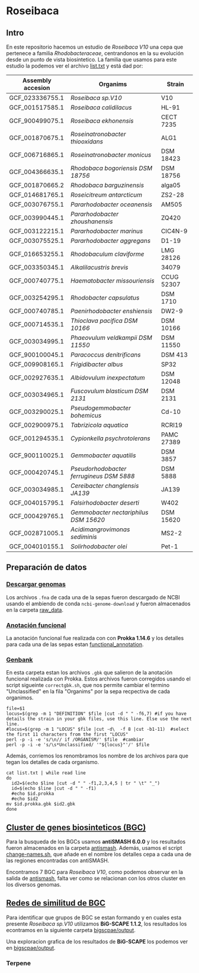 # Roseibaca

## Intro
En este repositorio hacemos un estudio de *Roseibaca V10* una cepa que pertenece a familia *Rhodobacteraceae*, centrandonos en la su evolución desde un punto de vista biosintetico.
La familia que usamos para este estudio la podemos ver el archivo [list.txt](list.txt) y está dad por: 

| Assembly accesion 	| Organims                                 	| Strain     	|
|-------------------	|------------------------------------------	|------------	|
| GCF_023336755.1   	| _Roseibaca sp.V10_                       	| V10        	|
| GCF_001517585.1   	| _Roseibaca calidilacus_                  	| HL-91      	|
| GCF_900499075.1   	| _Roseibaca ekhonensis_                   	| CECT 7235  	|
| GCF_001870675.1   	| _Roseinatronobacter thiooxidans_         	| ALG1       	|
| GCF_006716865.1   	| _Roseinatronobacter monicus_             	| DSM 18423  	|
| GCF_004366635.1   	| _Rhodobaca bogoriensis DSM 18756_        	| DSM 18756  	|
| GCF_001870665.2   	| _Rhodobaca barguzinensis_                	| alga05     	|
| GCF_014681765.1   	| _Roseicitreum antarcticum_               	| ZS2-28     	|
| GCF_003076755.1   	| _Pararhodobacter oceanensis_             	| AM505      	|
| GCF_003990445.1   	| _Pararhodobacter zhoushanensis_          	| ZQ420      	|
| GCF_003122215.1   	| _Pararhodobacter marinus_                	| CIC4N-9    	|
| GCF_003075525.1   	| _Pararhodobacter aggregans_              	| D1-19      	|
| GCF_016653255.1   	| _Rhodobaculum claviforme_                	| LMG 28126  	|
| GCF_003350345.1   	| _Alkalilacustris brevis_                 	| 34079      	|
| GCF_000740775.1   	| _Haematobacter missouriensis_            	| CCUG 52307 	|
| GCF_003254295.1   	| _Rhodobacter capsulatus_                 	| DSM 1710   	|
| GCF_000740785.1   	| _Paenirhodobacter enshiensis_            	| DW2-9      	|
| GCF_000714535.1   	| _Thioclava pacifica DSM 10166_           	| DSM 10166  	|
| GCF_003034995.1   	| _Phaeovulum veldkampii DSM 11550_        	| DSM 11550  	|
| GCF_900100045.1   	| _Paracoccus denitrificans_               	| DSM 413    	|
| GCF_009908165.1   	| _Frigidibacter albus_                    	| SP32       	|
| GCF_002927635.1   	| _Albidovulum inexpectatum_               	| DSM 12048  	|
| GCF_003034965.1   	| _Fuscovulum blasticum DSM 2131_          	| DSM 2131   	|
| GCF_003290025.1   	| _Pseudogemmobacter bohemicus_            	| Cd-10      	|
| GCF_002900975.1   	| _Tabrizicola aquatica_                   	| RCRI19     	|
| GCF_001294535.1   	| _Cypionkella psychrotolerans_            	| PAMC 27389 	|
| GCF_900110025.1   	| _Gemmobacter aquatilis_                  	| DSM 3857   	|
| GCF_000420745.1   	| _Pseudorhodobacter ferrugineus DSM 5888_ 	| DSM 5888   	|
| GCF_003034985.1   	| _Cereibacter changlensis JA139_          	| JA139      	|
| GCF_004015795.1   	| _Falsirhodobacter deserti_               	| W402       	|
| GCF_000429765.1   	| _Gemmobacter nectariphilus DSM 15620_    	| DSM 15620  	|
| GCF_002871005.1   	| _Acidimangrovimonas sediminis_           	| MS2-2      	|
| GCF_004010155.1   	| _Solirhodobacter olei_                   	| Pet-1      	|

## Preparación de datos
### [Descargar genomas](/raw_data/)

Los archivos `.fna` de cada una de la sepas fueron descargado de NCBI usando el ambiendo de conda `ncbi-genome-download` y fueron almacenados en la carpeta [raw_data](/raw_data/).

### [Anotación funcional](/functional_annotation/) 
La anotación funcional fue realizada con con **Prokka 1.14.6** y los detalles para cada una de las sepas estan [functional_annotation](/functional_annotation/).

### [Genbank](/gbk/) 
En esta carpeta estan los archivos `.gbk` que salieron de la anotación funcional realizada con Prokka. Estos archivos fueron corregidos usando el script sigueinte `correctgbk.sh`, que nos permite cambiar el termino "Unclassified" en la fila "Organims" por la sepa recpectiva de cada organimos.

~~~
file=$1
locus=$(grep -m 1 "DEFINITION" $file |cut -d " " -f6,7) #if you have details the strain in your gbk files, use this line. Else use the next line.
#locus=$(grep -m 1 "LOCUS" $file |cut -d\  -f 8 |cut -b1-11)  #select the first 11 characters from the first "LOCUS"
perl -p -i -e 's/\n// if /ORGANISM/' $file  #cambiar 
perl -p -i -e 's/\s*Unclassified/ '"${locus}"'/' $file
~~~

Además, corriemos los renombramos los nombre de los archivos para que tegan los detalles de cada organismo.

~~~
cat list.txt | while read line
do 
  id2=$(echo $line |cut -d " " -f1,2,3,4,5 | tr " \t" "_")
  id=$(echo $line |cut -d " " -f1)
  #echo $id.prokka
  #echo $id2
mv $id.prokka.gbk $id2.gbk
done
~~~

## [Cluster de genes biosinteticos (BGC)](/antismash/) 
Para la busqueda de los BGCs usamos **antiSMASH 6.0.0** y los resultados fueron almacenados en la carpeta [antismash](/antismash/). Además, usamos el script [change-names.sh](/antismash/change-names.sh), que añade en el nombre los detalles cepa a cada una de las regiones encontradas con antiSMASH.


Encontramos 7 BGC para *Roseibaca V10*, como podemos observar en la salida de [antismash](/antismash/GCF_023336755.1_Roseibaca_sp.V10_V10/index.html), falta ver como se relacionan con los otros cluster en los diversos genomas.

## [Redes de similitud de BGC](/bigscape/)
Para identificar que grupos de BGC se estan formando y en cuales esta presente *Roseibaca sp.V10* utilizamos **BiG-SCAPE 1.1.2**, los resultados los econtramos en la siguiente carpeta [bigscpae/output](/bigscape/output).

Una exploracion grafica de los resultados de **BiG-SCAPE** los podemos ver en [bigscpae/output](/bigscape/output/index.html).

### Terpene
### 


